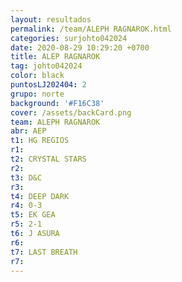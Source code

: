 ```yaml
---
layout: resultados
permalink: /team/ALEPH RAGNAROK.html
categories: surjohto042024
date: 2020-08-29 10:29:20 +0700
title: ALEP RAGNAROK
tag: johto042024
color: black
puntosLJ202404: 2
grupo: norte
background: '#F16C38'
cover: /assets/backCard.png
team: ALEPH RAGNAROK
abr: AEP
t1: HG REGIOS
r1:
t2: CRYSTAL STARS
r2:
t3: D&C
r3:
t4: DEEP DARK
r4: 0-3
t5: EK GEA
r5: 2-1
t6: J ASURA
r6:
t7: LAST BREATH
r7: 
---
```



